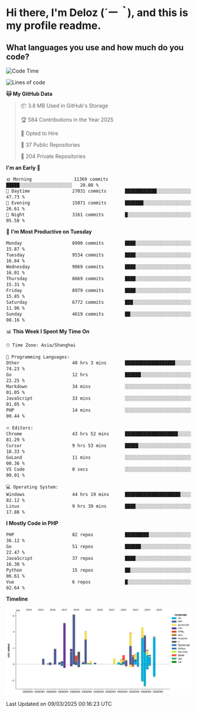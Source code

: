 # **Hi there, I'm Deloz (*´ー｀*), and this is my profile readme.**

## **What languages you use and how much do you code?**

<!--START_SECTION:waka-->
![Code Time](http://img.shields.io/badge/Code%20Time-5%2C855%20hrs%2038%20mins-blue)

![Lines of code](https://img.shields.io/badge/From%20Hello%20World%20I%27ve%20Written-49.8%20million%20lines%20of%20code-blue)

**🐱 My GitHub Data** 

> 📦 3.8 MB Used in GitHub's Storage 
 > 
> 🏆 584 Contributions in the Year 2025
 > 
> 💼 Opted to Hire
 > 
> 📜 37 Public Repositories 
 > 
> 🔑 204 Private Repositories 
 > 
**I'm an Early 🐤** 

```text
🌞 Morning                11369 commits       █████░░░░░░░░░░░░░░░░░░░░   20.08 % 
🌆 Daytime                27031 commits       ████████████░░░░░░░░░░░░░   47.73 % 
🌃 Evening                15071 commits       ███████░░░░░░░░░░░░░░░░░░   26.61 % 
🌙 Night                  3161 commits        █░░░░░░░░░░░░░░░░░░░░░░░░   05.58 % 
```
📅 **I'm Most Productive on Tuesday** 

```text
Monday                   8990 commits        ████░░░░░░░░░░░░░░░░░░░░░   15.87 % 
Tuesday                  9534 commits        ████░░░░░░░░░░░░░░░░░░░░░   16.84 % 
Wednesday                9069 commits        ████░░░░░░░░░░░░░░░░░░░░░   16.01 % 
Thursday                 8669 commits        ████░░░░░░░░░░░░░░░░░░░░░   15.31 % 
Friday                   8979 commits        ████░░░░░░░░░░░░░░░░░░░░░   15.85 % 
Saturday                 6772 commits        ███░░░░░░░░░░░░░░░░░░░░░░   11.96 % 
Sunday                   4619 commits        ██░░░░░░░░░░░░░░░░░░░░░░░   08.16 % 
```


📊 **This Week I Spent My Time On** 

```text
🕑︎ Time Zone: Asia/Shanghai

💬 Programming Languages: 
Other                    40 hrs 3 mins       ███████████████████░░░░░░   74.23 % 
Go                       12 hrs              ██████░░░░░░░░░░░░░░░░░░░   22.25 % 
Markdown                 34 mins             ░░░░░░░░░░░░░░░░░░░░░░░░░   01.05 % 
JavaScript               33 mins             ░░░░░░░░░░░░░░░░░░░░░░░░░   01.05 % 
PHP                      14 mins             ░░░░░░░░░░░░░░░░░░░░░░░░░   00.44 % 

🔥 Editors: 
Chrome                   43 hrs 52 mins      ████████████████████░░░░░   81.29 % 
Cursor                   9 hrs 53 mins       █████░░░░░░░░░░░░░░░░░░░░   18.33 % 
GoLand                   11 mins             ░░░░░░░░░░░░░░░░░░░░░░░░░   00.36 % 
VS Code                  0 secs              ░░░░░░░░░░░░░░░░░░░░░░░░░   00.01 % 

💻 Operating System: 
Windows                  44 hrs 19 mins      █████████████████████░░░░   82.12 % 
Linux                    9 hrs 39 mins       ████░░░░░░░░░░░░░░░░░░░░░   17.88 % 
```

**I Mostly Code in PHP** 

```text
PHP                      82 repos            █████████░░░░░░░░░░░░░░░░   36.12 % 
Go                       51 repos            ██████░░░░░░░░░░░░░░░░░░░   22.47 % 
JavaScript               37 repos            ████░░░░░░░░░░░░░░░░░░░░░   16.30 % 
Python                   15 repos            ██░░░░░░░░░░░░░░░░░░░░░░░   06.61 % 
Vue                      6 repos             █░░░░░░░░░░░░░░░░░░░░░░░░   02.64 % 
```



**Timeline**

![Lines of Code chart](https://raw.githubusercontent.com/deloz/deloz/main/assets/bar_graph.png)


 Last Updated on 09/03/2025 00:16:23 UTC
<!--END_SECTION:waka-->
